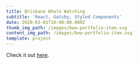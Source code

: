```yaml
---
title: Brisbane Whale Watching
subtitle: 'React, Gatsby, Styled Components'
date: 2020-03-01T16:00:00.000Z
thumb_img_path: /images/bww-portfolio-item.svg
content_img_path: /images/bww-portfolio-item.svg
template: project
---
```

Check it out [here](<Check it out [here.](https://www.brisbanewhalewatching.com.au)>).